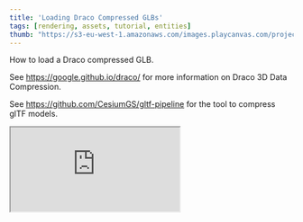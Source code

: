 ```yaml
---
title: 'Loading Draco Compressed GLBs'
tags: [rendering, assets, tutorial, entities]
thumb: "https://s3-eu-west-1.amazonaws.com/images.playcanvas.com/projects/12/730372/61CE32-image-75.jpg"
---
```


How to load a Draco compressed GLB.

See https://google.github.io/draco/ for more information on Draco 3D Data Compression.

See https://github.com/CesiumGS/gltf-pipeline for the tool to compress glTF models.

<div className="iframe-container">
    <iframe src="https://playcanv.as/p/2uU2aYDh/" title="Loading Draco Compressed GLBs" allow="camera; microphone; xr-spatial-tracking; fullscreen" allowfullscreen></iframe>
</div>
